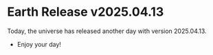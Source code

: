 # Earth Release v2025.04.13
Today, the universe has released another day with version 2025.04.13.
- Enjoy your day!
